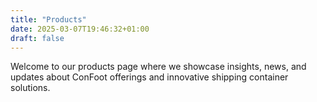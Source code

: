 ```yaml
---
title: "Products"
date: 2025-03-07T19:46:32+01:00
draft: false
---
```


Welcome to our products page where we showcase insights, news, and updates about ConFoot offerings and innovative shipping container solutions.